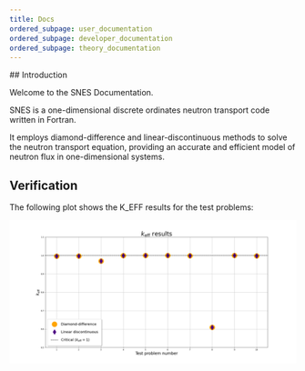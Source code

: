 ```yaml
---
title: Docs
ordered_subpage: user_documentation
ordered_subpage: developer_documentation
ordered_subpage: theory_documentation
---
```


## Introduction

Welcome to the SNES Documentation.

SNES is a one-dimensional discrete ordinates neutron transport code written in Fortran.

It employs diamond-difference and linear-discontinuous methods to solve the neutron transport equation,
providing an accurate and efficient model of neutron flux in one-dimensional systems.

## Verification

The following plot shows the K_EFF results for the test problems:

<img src="images/keff_results.png" alt="K_EFF Results" width="600"/>
